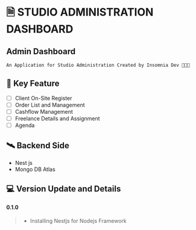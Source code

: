 # 🗎 STUDIO ADMINISTRATION DASHBOARD

## Admin Dashboard
``
An Application for Studio Administration
Created by Insomnia Dev 👨🏻‍💻
``

## 🗼 Key Feature
* [ ] Client On-Site Register
* [ ] Order List and Management
* [ ] Cashflow Management
* [ ] Freelance Details and Assignment
* [ ] Agenda

## 🛰️ Backend Side
* Nest js
* Mongo DB Atlas


## 💻 Version Update and Details
#### 0.1.0
> * Installing Nestjs for Nodejs Framework